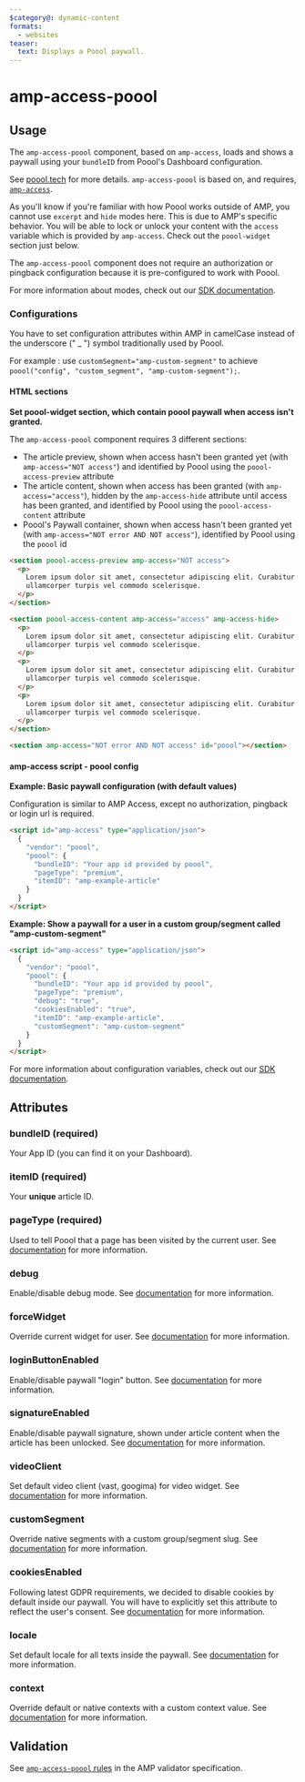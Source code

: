 ```yaml
---
$category@: dynamic-content
formats:
  - websites
teaser:
  text: Displays a Poool paywall.
---
```


# amp-access-poool

## Usage

The `amp-access-poool` component, based on `amp-access`, loads and shows a paywall using your `bundleID` from Poool's Dashboard configuration.

See [poool.tech](https://poool.tech) for more details. `amp-access-poool` is based on, and requires,
[`amp-access`](https://amp.dev/documentation/components/amp-access).

As you'll know if you're familiar with how Poool works outside of AMP, you cannot use `excerpt` and `hide` modes here. This is due to AMP's specific behavior. You will be able to lock or unlock your content with the `access` variable which is provided by `amp-access`. Check out the `poool-widget` section just below.

The `amp-access-poool` component does not require an authorization or pingback configuration because it is pre-configured to work with Poool.

For more information about modes, check out our [SDK documentation](https://dev.poool.tech/doc/sdk#mode).

### Configurations

You have to set configuration attributes within AMP in camelCase instead of the underscore (" \_ ") symbol traditionally used by Poool.

For example : use `customSegment="amp-custom-segment"` to achieve `poool("config", "custom_segment", "amp-custom-segment");`.

#### HTML sections

**Set poool-widget section, which contain poool paywall when access isn't granted.**

The `amp-access-poool` component requires 3 different sections:

-   The article preview, shown when access hasn't been granted yet (with `amp-access="NOT access"`) and identified by Poool using the `poool-access-preview` attribute
-   The article content, shown when access has been granted (with `amp-access="access"`), hidden by the `amp-access-hide` attribute until access has been granted, and identified by Poool using the `poool-access-content` attribute
-   Poool's Paywall container, shown when access hasn't been granted yet (with `amp-access="NOT error AND NOT access"`), identified by Poool using the `poool` id

```html
<section poool-access-preview amp-access="NOT access">
  <p>
    Lorem ipsum dolor sit amet, consectetur adipiscing elit. Curabitur
    ullamcorper turpis vel commodo scelerisque.
  </p>
</section>

<section poool-access-content amp-access="access" amp-access-hide>
  <p>
    Lorem ipsum dolor sit amet, consectetur adipiscing elit. Curabitur
    ullamcorper turpis vel commodo scelerisque.
  </p>
  <p>
    Lorem ipsum dolor sit amet, consectetur adipiscing elit. Curabitur
    ullamcorper turpis vel commodo scelerisque.
  </p>
  <p>
    Lorem ipsum dolor sit amet, consectetur adipiscing elit. Curabitur
    ullamcorper turpis vel commodo scelerisque.
  </p>
</section>

<section amp-access="NOT error AND NOT access" id="poool"></section>
```

#### amp-access script - poool config

**Example: Basic paywall configuration (with default values)**

Configuration is similar to AMP Access, except no authorization, pingback or login url is required.

```html
<script id="amp-access" type="application/json">
  {
    "vendor": "poool",
    "poool": {
      "bundleID": "Your app id provided by poool",
      "pageType": "premium",
      "itemID": "amp-example-article"
    }
  }
</script>
```

**Example: Show a paywall for a user in a custom group/segment called "amp-custom-segment"**

```html
<script id="amp-access" type="application/json">
  {
    "vendor": "poool",
    "poool": {
      "bundleID": "Your app id provided by poool",
      "pageType": "premium",
      "debug": "true",
      "cookiesEnabled": "true",
      "itemID": "amp-example-article",
      "customSegment": "amp-custom-segment"
    }
  }
</script>
```

For more information about configuration variables, check out our [SDK documentation](https://dev.poool.tech/doc/sdk#configuration).

## Attributes

### bundleID (required)

Your App ID (you can find it on your Dashboard).

### itemID (required)

Your **unique** article ID.

### pageType (required)

Used to tell Poool that a page has been visited by the current user.
See [documentation](https://dev.poool.tech/doc/sdk#page_view) for more information.

### debug

Enable/disable debug mode.
See [documentation](https://dev.poool.tech/doc/sdk#debug) for more information.

### forceWidget

Override current widget for user.
See [documentation](https://dev.poool.tech/doc/sdk#force_widget) for more information.

### loginButtonEnabled

Enable/disable paywall "login" button.
See [documentation](https://dev.poool.tech/doc/sdk#login_button_enabled) for more information.

### signatureEnabled

Enable/disable paywall signature, shown under article content when the article has been unlocked.
See [documentation](https://dev.poool.tech/doc/sdk#signature_enabled) for more information.

### videoClient

Set default video client (vast, googima) for video widget.
See [documentation](https://dev.poool.tech/doc/sdk#video_client) for more information.

### customSegment

Override native segments with a custom group/segment slug.
See [documentation](https://dev.poool.tech/doc/sdk#custom_segment) for more information.

### cookiesEnabled

Following latest GDPR requirements, we decided to disable cookies by default inside our paywall. You will have to explicitly set this attribute to reflect the user's consent.
See [documentation](https://dev.poool.tech/doc/sdk#cookies_enabled) for more information.

### locale

Set default locale for all texts inside the paywall.
See [documentation](https://dev.poool.tech/doc/sdk#locale) for more information.

### context

Override default or native contexts with a custom context value.
See [documentation](https://dev.poool.tech/doc/sdk#context) for more information.

## Validation

See [`amp-access-poool` rules](https://github.com/ampproject/amphtml/blob/main/extensions/amp-access-poool/validator-amp-access-poool.protoascii) in the AMP validator specification.
